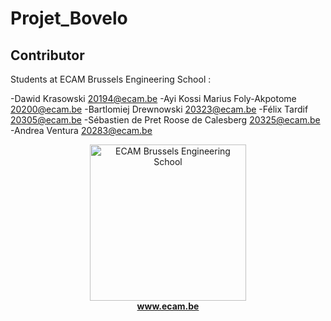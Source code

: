 # Projet_Bovelo

## Contributor

Students at ECAM Brussels Engineering School :

-Dawid Krasowski <20194@ecam.be>
-Ayi Kossi Marius Foly-Akpotome <20200@ecam.be>
-Bartlomiej Drewnowski <20323@ecam.be>
-Félix Tardif <20305@ecam.be>
-Sébastien de Pret Roose de Calesberg <20325@ecam.be>
-Andrea Ventura <20283@ecam.be>

<p align="center">  
  <a href="http://www.ecam.be">
    <img src="img/EcamLogo.jpg" alt="ECAM Brussels Engineering School" width="250">
  </a><br/> 
  <b><a href="http://www.ecam.be">www.ecam.be</a></b>
</p>

